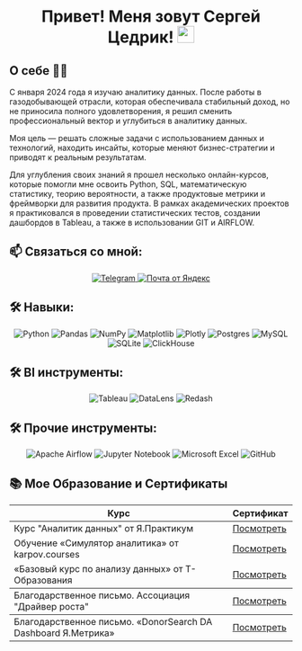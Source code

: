 <h1 align="center" >Привет! Меня зовут Сергей Цедрик!  <img src="https://media.giphy.com/media/hvRJCLFzcasrR4ia7z/giphy.gif" width="30px"> </h1>


## О себе  👨‍💻
С января 2024 года я изучаю аналитику данных. После работы в газодобывающей отрасли, которая обеспечивала стабильный доход, но не приносила полного удовлетворения, я решил сменить профессиональный вектор и углубиться в аналитику данных.

Моя цель — решать сложные задачи с использованием данных и технологий, находить инсайты, которые меняют бизнес-стратегии и приводят к реальным результатам.

Для углубления своих знаний я прошел несколько онлайн-курсов, которые помогли мне освоить Python, SQL, математическую статистику, теорию вероятности, а также продуктовые метрики и фреймворки для развития продукта. В рамках академических проектов я практиковался в проведении статистических тестов, создании дашбордов в Tableau, а также в использовании GIT и AIRFLOW.

## 📫 Связаться со мной:

<div style="text-align: center;">
  <a href="https://t.me/Stsiedrik">
    <img src="https://img.shields.io/badge/Telegram-2CA5E0?style=for-the-badge&logo=telegram&logoColor=white" alt="Telegram">
	<a href="mailto:tsedriksergey@yandex.ru">
    <img src="https://img.shields.io/badge/mail.yandex-FF3D00?style=for-the-badge&logo=Yandex&logoColor=white" alt="Почта от Яндекс">
  </a>
</div>



## 🛠 Навыки:
<div style="text-align: center;">
    <img src="https://img.shields.io/badge/python-3670A0?style=for-the-badge&logo=python&logoColor=ffdd54&color=blue" alt="Python">
    <img src="https://img.shields.io/badge/pandas-%23150458.svg?style=for-the-badge&logo=pandas&logoColor=white&color=blue" alt="Pandas">
    <img src="https://img.shields.io/badge/numpy-%23013243.svg?style=for-the-badge&logo=numpy&logoColor=white&color=blue" alt="NumPy">
    <img src="https://img.shields.io/badge/Matplotlib-%23ffffff.svg?style=for-the-badge&logo=Matplotlib&logoColor=black&color=blue" alt="Matplotlib">
    <img src="https://img.shields.io/badge/Plotly-%233F4F75.svg?style=for-the-badge&logo=plotly&logoColor=white&color=blue" alt="Plotly">
    <img src="https://img.shields.io/badge/postgres-%23316192.svg?style=for-the-badge&logo=postgresql&logoColor=white&&color=blue" alt="Postgres">
    <img src="https://img.shields.io/badge/mysql-4479A1.svg?style=for-the-badge&logo=mysql&logoColor=white&&color=blue" alt="MySQL">
    <img src="https://img.shields.io/badge/sqlite-%2307405e.svg?style=for-the-badge&logo=sqlite&logoColor=white&color=blue" alt="SQLite">
    <img src="https://img.shields.io/badge/ClickHouse-FFCC01?style=for-the-badge&logo=clickhouse&logoColor=white&color=blue" alt="ClickHouse">
</div>

## 🛠 BI инструменты:
<div style="text-align: center;">
    <img src="https://img.shields.io/badge/Tableau-%2300BFFF.svg?style=for-the-badge&logoColor=white&color=blue" alt="Tableau">
    <img src="https://img.shields.io/badge/DataLens-%2300BFFF.svg?style=for-the-badge&logoColor=white&color=blue" alt="DataLens">
    <img src="https://img.shields.io/badge/Redash-%2300BFFF.svg?style=for-the-badge&logoColor=white&color=blue" alt="Redash">
</div>

## 🛠 Прочие инструменты:
<div style="text-align: center;">
    <img src="https://img.shields.io/badge/Apache%20Airflow-017CEE?style=for-the-badge&logo=Apache%20Airflow&logoColor=white" alt="Apache Airflow">
    <img src="https://img.shields.io/badge/jupyter_notebook-%23FA0F00.svg?style=for-the-badge&logo=jupyter&logoColor=white" alt="Jupyter Notebook">
    <img src="https://img.shields.io/badge/Microsoft_Excel-217346?style=for-the-badge&logo=microsoft-excel&logoColor=white" alt="Microsoft Excel">
    <img src="https://img.shields.io/badge/github-%23121011.svg?style=for-the-badge&logo=github&logoColor=white" alt="GitHub">
</div>



<!DOCTYPE html>
<html lang="ru">
<head>
    <meta charset="UTF-8">
    <meta name="viewport" content="width=device-width, initial-scale=1.0">


<h2>📚 Мое Образование и Сертификаты</h1>

<table>
    <thead>
        <tr>
            <th>Курс</th>
            <th>Сертификат</th>
        </tr>
    </thead>
    <tbody>
        <tr>
            <td>Курс "Аналитик данных" от Я.Практикум</td>
            <td><a href="https://disk.yandex.ru/i/pwvKi-QHN-yT0g" target="_blank">Посмотреть</a></td>
        </tr>
        <tr>
            <td>Обучение «Симулятор аналитика» от karpov.courses </td>
            <td><a href="https://disk.yandex.ru/i/-zfhcErjw3Ea1Q" target="_blank">Посмотреть</a></td>
        </tr>
        <tr>
            <td>«Базовый курс по анализу данных» от Т-Образования</td>
            <td><a href="https://disk.yandex.ru/i/YY69nt_WC4sMjQ" target="_blank">Посмотреть</a></td>
        </tr>
    </thead>
    <tbody>
        <tr>
            <td>Благодарственное письмо. Ассоциация "Драйвер роста"</td>
            <td><a href="https://disk.yandex.ru/i/sT3cfjj-qDooCg" target="_blank">Посмотреть</a></td>
		</tr>
    </thead>
    <tbody>
        <tr>
            <td>Благодарственное письмо. «DonorSearch DA Dashboard Я.Метрика»</td>
            <td><a href="https://disk.yandex.ru/i/WfBGBkY-OVI_fg" target="_blank">Посмотреть</a></td>
        </tr>
    </tbody>
</table>

</body>
</html>

